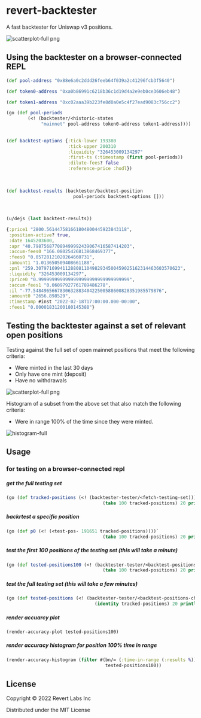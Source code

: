 # revert-backtester

A fast backtester for Uniswap v3 positions.

![scatterplot-full png](https://user-images.githubusercontent.com/21986/154587965-2ae05fc1-b562-4bf7-96d3-1b84f018d621.png)

## Using the backtester on a browser-connected REPL
```clojure
(def pool-address "0x88e6a0c2ddd26feeb64f039a2c41296fcb3f5640")

(def token0-address "0xa0b86991c6218b36c1d19d4a2e9eb0ce3606eb48")

(def token1-address "0xc02aaa39b223fe8d0a0e5c4f27ead9083c756cc2")

(go (def pool-periods
        (<! (backtester/<historic-states
             "mainnet" pool-address token0-address token1-address))))
             
             
(def backtest-options {:tick-lower 193380
                       :tick-upper 200310
                       :liquidity "326453009134297"
                       :first-ts (:timestamp (first pool-periods))
                       :dilute-fees? false
                       :reference-price :hodl})
                         
                         
                         
(def backtest-results (backtester/backtest-position
                         pool-periods backtest-options []))
                         
                                     
                                     
(u/dejs (last backtest-results))

{:price1 "2800.561447581661804800445923843118",
 :position-active? true,
 :date 1645203600,
 :apr "40.798756877089499992439067416587414203",
 :accum-fees0 "166.08025426813868469377",
 :fees0 "0.05728121020264660731",
 :amount1 "1.013650509408661188",
 :pnl "259.307971699411288081104982934500459025162314463603570623",
 :liquidity "326453009134297",
 :price0 "0.9999999999999999999999999999999999",
 :accum-fees1 "0.06097927761789486278",
 :il "-77.548496566783063288340422500588600828351985579876",
 :amount0 "2656.898529",
 :timestamp #inst "2022-02-18T17:00:00.000-00:00",
 :fees1 "0.00001831200180145388"}
   ```
   

## Testing the backtester against a set of relevant open positions

Testing against the full set of open mainnet positions that meet the following criteria:
 - Were minted in the last 30 days
 - Only have one mint (deposit)
 - Have no withdrawals

![scatterplot-full png](https://user-images.githubusercontent.com/21986/154587965-2ae05fc1-b562-4bf7-96d3-1b84f018d621.png)

Histogram of a subset from the above set that also match the following criteria:
- Were in range 100% of the time since they were minted.

![histogram-full](https://user-images.githubusercontent.com/21986/154588209-e1d59e65-56f3-4316-82cd-2294bbffe53d.png)




## Usage



### for testing on a browser-connected repl


##### get the full testing set
```clojure
(go (def tracked-positions (<! (backtester-tester/<fetch-testing-set))))`
                                    (take 100 tracked-positions) 20 println))))
```

##### backrtest a specific position
```clojure
(go (def p0 (<! (<test-pos- 191651 tracked-positions))))`
                                    (take 100 tracked-positions) 20 println))))
```

##### test the first 100 positions of the testing set (this will take a minute)
```clojure
(go (def tested-positions100 (<! (backtester-tester/<backtest-positions-chunked
                                    (take 100 tracked-positions) 20 println))))
```


##### test the full testing set (this will take a few minutes)
```clojure
(go (def tested-positions (<! (backtester-tester/<backtest-positions-chunked
                                 (identity tracked-positions) 20 println))))
```


##### render accuarcy plot
```clojure
(render-accuracy-plot tested-positions100)

```

##### render accuracy histogram for position 100% time in range
```clojure
(render-accuracy-histogram (filter #(bn/= (:time-in-range (:results %)) 100)
                                     tested-positions100))
```
                                     

## License

Copyright © 2022 Revert Labs Inc

Distributed under the MIT License
